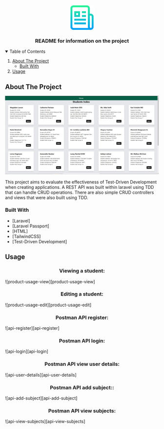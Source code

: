 <p align="center">
  <a href="https://github.com/othneildrew/Best-README-Template">
    <img src="images/logo.png" alt="Logo" width="80" height="80">
  </a>

  <h3 align="center">README for information on the project</h3>  
</p>

<!-- TABLE OF CONTENTS -->
<details open="open">
  <summary>Table of Contents</summary>
  <ol>
    <li>
      <a href="#about-the-project">About The Project</a>
      <ul>
        <li><a href="#built-with">Built With</a></li>
      </ul>
    </li>    
    <li><a href="#usage">Usage</a></li>    
  </ol>
</details>



<!-- ABOUT THE PROJECT -->
## About The Project

![product-screenshot][product-screenshot]

This project aims to evaluate the effectiveness of Test-Driven Development when creating applications. A REST API was built within laravel using TDD that can handle CRUD operations. There are also simple CRUD controllers and views that were also built using TDD.

### Built With

* [Laravel]
* [Laravel Passport]
* [HTML]
* [TailwindCSS]
* [Test-Driven Development]

<!-- USAGE EXAMPLES -->
## Usage

<p align="center">
  <h3 align="center">Viewing a student:</h3>  
</p>
![product-usage-view][product-usage-view]
<br>
<p align="center">
  <h3 align="center">Editing a student:</h3>  
</p>
![product-usage-edit][product-usage-edit]
<br>
<p align="center">
  <h3 align="center">Postman API register:</h3>  
</p>
![api-register][api-register]
<br>
<p align="center">
  <h3 align="center">Postman API login:</h3>  
</p>
![api-login][api-login]
<br>
<p align="center">
  <h3 align="center">Postman API view user details:</h3>  
</p>
![api-user-details][api-user-details]
<br>
<p align="center">
  <h3 align="center">Postman API add subject::</h3>  
</p>
![api-add-subject][api-add-subject]
<br>
<p align="center">
  <h3 align="center">Postman API view subjects:</h3>  
</p>
![api-view-subjects][api-view-subjects]
<br>



<!-- MARKDOWN LINKS & IMAGES -->
<!-- https://www.markdownguide.org/basic-syntax/#reference-style-links -->
[product-screenshot]: images/projectScreenshot.jpg
[product-usage-view]: images/projectUsageView.jpg
[product-usage-edit]: images/projectUsageEdit.jpg
[api-register]: images/apiRegister.jpg
[api-login]: images/apiLogin.jpg
[api-user-details]: images/apiShowUser.jpg
[api-add-subject]: images/apiAddSubject.jpg
[api-view-subjects]: images/apiShowSubjects.jpg

